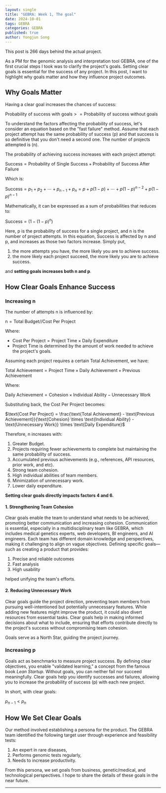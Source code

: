 ```yaml
---
layout: single
title: "GEBRA: Week 1, The goal"
date: 2024-10-01
tags: GEBRA
categories: GEBRA
published: true
author: Yongjun Song
---
```


This post is 266 days behind the actual project.

As a PM for the genomic analysis and interpretation tool GEBRA, one of the first crucial steps I took was to clarify the project's goals. Setting clear goals is essential for the success of any project. In this post, I want to highlight why goals matter and how they influence project outcomes.

## Why Goals Matter 

Having a clear goal increases the chances of success:

$\text{Probability of success with goals} >= \text{Probability of success without goals}$

To understand the factors affecting the probability of success, let's consider an equation based on the "fast failure" method. Assume that each project attempt has the same probability of success ($\text{p}$) and that success is so definitive that you don't need a second one. The number of projects attempted is ($\text{n}$).

The probability of achieving success increases with each project attempt:

$\text{Success} = \text{Probability of Single Success} + \text{Probability of Success After Failure}$

Which is:

$\text{Success} = {p_1} + {p_2} + \cdots + {p_{n-1}} + {p_n} = p + p(1-p) + \cdots + p(1-p)^{n-2} + p(1-p)^{n-1}$

Mathematically, it can be expressed as a sum of probabilities that reduces to:

$\text{Success} = (1 - (1-p)^n)$

Here, $\text{p}$ is the probability of success for a single project, and $\text{n}$ is the number of project attempts.
In this equation, $\text{Success}$ is affected by $\text{n}$ and $\text{p}$, and increases as those two factors increase.
Simply put, 
1. the more attempts you have, the more likely you are to achieve success.
2. the more likely each project succeed, the more likely you are to achieve success.

and **setting goals increases both $\text{n}$ and $\text{p}$**.

## How Clear Goals Enhance Success

### Increasing $\text{n}$

The number of attempts $\text{n}$ is influenced by:

$\text{n} = {\text{Total Budget}}//{\text{Cost Per Project}}$

Where:

- $\text{Cost Per Project} = \text{Project Time} \times \text{Daily Expenditure}$
- $\text{Project Time}$ is determined by the amount of work needed to achieve the project's goals.

Assuming each project requires a certain $\text{Total Achievement}$, we have:

$\text{Total Achievement} = \text{Project Time} \times \text{Daily Achievement} + \text{Previous Achievement}$

Where:

$\text{Daily Achievement} = \text{Cohesion} \times \text{Individual Ability} - \text{Unnecessary Work}$

Substituting back, the $\text{Cost Per Project}$ becomes:

$\text{Cost Per Project} = \frac{\text{Total Achievement} - \text{Previous Achievement}}{\text{Cohesion} \times \text{Individual Ability} - \text{Unnecessary Work}} \times \text{Daily Expenditure}$

Therefore, $\text{n}$ increases with:

1. Greater Budget.
2. Projects requiring fewer achievements to complete but maintaining the same probability of success.
3. Accumulated previous achievements (e.g., references, API resources, prior work, and etc).
4. Strong team cohesion.
5. High individual abilities of team members.
6. Minimization of unnecessary work.
7. Lower daily expenditure.

**Setting clear goals directly impacts factors 4 and 6.**

#### 1. Strengthening Team Cohesion

Clear goals enable the team to understand what needs to be achieved, promoting better communication and increasing cohesion. Communication is essential, especially in a multidisciplinary team like GEBRA, which includes medical genetics experts, web developers, BI engineers, and AI engineers. Each team has different domain knowledge and perspectives, making it challenging to align on vague objectives. Defining specific goals—such as creating a product that provides:

1. Precise and reliable outcomes
2. Fast analysis
3. High usability

helped unifying the team's efforts.

#### 2. Reducing Unnecessary Work

Clear goals guide the project direction, preventing team members from pursuing well-intentioned but potentially unnecessary features. While adding new features might improve the product, it could also divert resources from essential tasks. Clear goals help in making informed decisions about what to include, ensuring that efforts contribute directly to the project's success without compromising team cohesion.

Goals serve as a North Star, guiding the project journey.

### Increasing $\text{p}$


Goals act as benchmarks to measure project success. By defining clear objectives, you enable "validated learning," a concept from the famous book *Lean Startup*. Without goals, you can neither fail nor succeed meaningfully. Clear goals help you identify successes and failures, allowing you to increase the probability of success ($\text{p}$) with each new project.

In short, with clear goals:

${p_{n-1}} < p_{n}$


## How We Set Clear Goals

Our method involved establishing a persona for the product. The GEBRA team identified the following target user through experience and feasibility tests:

1. An expert in rare diseases,
2. Performs genomic tests regularly,
3. Needs to increase productivity.

From this persona, we set goals from business, genetic/medical, and technological perspectives. I hope to share the details of these goals in the near future.

---

